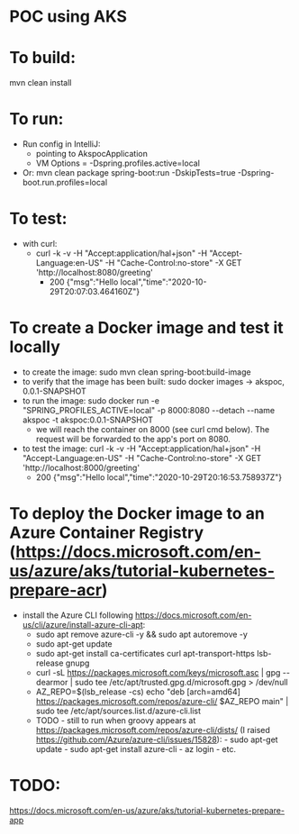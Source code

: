 # POC using AKS


# To build:
mvn clean install


# To run:
- Run config in IntelliJ:
    - pointing to AkspocApplication
    - VM Options = -Dspring.profiles.active=local
- Or: mvn clean package spring-boot:run -DskipTests=true -Dspring-boot.run.profiles=local


# To test:
- with curl:
    - curl -k -v -H "Accept:application/hal+json" -H "Accept-Language:en-US" -H "Cache-Control:no-store" -X GET 'http://localhost:8080/greeting' 
        - 200 {"msg":"Hello local","time":"2020-10-29T20:07:03.464160Z"}


# To create a Docker image and test it locally
- to create the image: sudo mvn clean spring-boot:build-image
- to verify that the image has been built: sudo docker images -> akspoc, 0.0.1-SNAPSHOT
- to run the image: sudo docker run -e "SPRING_PROFILES_ACTIVE=local" -p 8000:8080 --detach --name akspoc -t akspoc:0.0.1-SNAPSHOT
    - we will reach the container on 8000 (see curl cmd below). The request will be forwarded to the app's port on 8080.
- to test the image: curl -k -v -H "Accept:application/hal+json" -H "Accept-Language:en-US" -H "Cache-Control:no-store" -X GET 'http://localhost:8000/greeting'
    - 200 {"msg":"Hello local","time":"2020-10-29T20:16:53.758937Z"}
    
    
# To deploy the Docker image to an Azure Container Registry (https://docs.microsoft.com/en-us/azure/aks/tutorial-kubernetes-prepare-acr)
- install the Azure CLI following https://docs.microsoft.com/en-us/cli/azure/install-azure-cli-apt:
    - sudo apt remove azure-cli -y && sudo apt autoremove -y
    - sudo apt-get update
    - sudo apt-get install ca-certificates curl apt-transport-https lsb-release gnupg
    - curl -sL https://packages.microsoft.com/keys/microsoft.asc |
          gpg --dearmor |
          sudo tee /etc/apt/trusted.gpg.d/microsoft.gpg > /dev/null
    - AZ_REPO=$(lsb_release -cs)
      echo "deb [arch=amd64] https://packages.microsoft.com/repos/azure-cli/ $AZ_REPO main" |
          sudo tee /etc/apt/sources.list.d/azure-cli.list
    - TODO - still to run when groovy appears at https://packages.microsoft.com/repos/azure-cli/dists/ (I raised https://github.com/Azure/azure-cli/issues/15828):
           - sudo apt-get update
           - sudo apt-get install azure-cli
           - az login
           - etc.
    

# TODO:
https://docs.microsoft.com/en-us/azure/aks/tutorial-kubernetes-prepare-app

